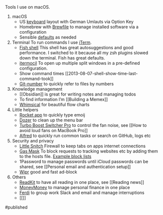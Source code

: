
Tools I use on macOS.

1. macOS
    - US [keyboard](https://hci.rwth-aachen.de/usgermankeyboard) layout with German Umlauts via Option Key
    - Homebrew with [Brewfile](https://thoughtbot.com/blog/brewfile-a-gemfile-but-for-homebrew) to manage installed software via a configuration
    - Sensible [defaults](https://github.com/mathiasbynens/dotfiles/blob/main/.macos) as needed
2. Terminal
	To run commands I use [iTerm](https://iterm2.com/). 
	- [Fish shell](https://fishshell.com/)
	  This shell has great autosuggestions and good performance. I switched to it because all my zsh plugins slowed down the terminal. Fish has great defaults.
	- [itermocil](https://github.com/TomAnthony/itermocil)
	  To open up multiple split windows in a pre-defined configuration.
	- Show command times [[2013-08-07-shell-show-time-last-command-took]]
	- [Git-number](https://github.com/holygeek/git-number) to quickly refer to files by numbers
3. Knowledge management
    - [[Obsidian]] is great for writing notes and managing todos 
    - To find information I’m [[Building a Memex]]
    - [Whimsical](https://whimsical.com/) for beautiful flow charts
4. Little helpers
    - [Rocket app](https://matthewpalmer.net/rocket/) to quickly type emoij
    - [Dozer](https://github.com/Mortennn/Dozer) to clean up the menu bar
    - [Turbo Boost Switcher Pro](http://tbswitcher.rugarciap.com) to control the fan noise, see [[How to avoid loud fans on MacBook Pro]] 
    - [Alfred](https://www.alfredapp.com/) to quickly run common tasks or search on GitHub, logs etc
5. Security and privacy
    - [Little Snitch](https://www.obdev.at/products/littlesnitch/index.html) Firewall to keep tabs on apps internet connections
    - [Gas Mask](https://github.com/2ndalpha/gasmask) To block requests to tracking websites etc by adding them to the hosts file. [Example block lists](https://github.com/StevenBlack/hosts)
    - 1Password to manage passwords until iCloud passwords can be shared, see [[Personal email and authentication setup]]
    - [Wipr](https://giorgiocalderolla.com/wipr.html) good and fast ad-block
5. Others
    - [ReadKit](https://readkit.app) to have all reading in one place, see [[Reading news]]
    - [MoneyMoney](https://moneymoney-app.com) to manage personal finance in one place
    - [Ferdi](https://getferdi.com/) to group work Slack and email and manage interruptions
    - [[]]

#published